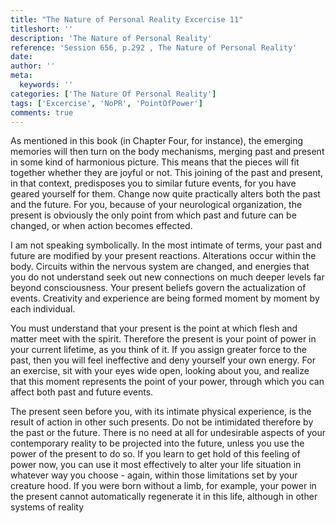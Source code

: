 ```yaml
---
title: "The Nature of Personal Reality Excercise 11"
titleshort: ''
description: 'The Nature of Personal Reality'
reference: 'Session 656, p.292 , The Nature of Personal Reality'
date:
author: ''
meta:
  keywords: ''
categories: ['The Nature Of Personal Reality']
tags: ['Excercise', 'NoPR', 'PointOfPower']
comments: true
---
```

As mentioned in this book (in Chapter Four, for instance), the emerging memories will then turn on the body mechanisms, merging past and present in some kind of harmonious picture. This means that the pieces will fit together whether they are joyful or not. This joining of the past and present, in that context, predisposes you to similar future events, for you have geared yourself for them. Change now quite practically alters both the past and the future. For you, because of your neurological organization, the present is obviously the only point from which past and future can be changed, or when action becomes effected.

I am not speaking symbolically. In the most intimate of terms, your past and future are modified by your present reactions. Alterations occur within the body. Circuits within the nervous system are changed, and energies that you do not understand seek out new connections on much deeper levels far beyond consciousness. Your present beliefs govern the actualization of events. Creativity and experience are being formed moment by moment by each individual.

You must understand that your present is the point at which flesh and matter meet with the spirit. Therefore the present is your point of power in your current lifetime, as you think of it. If you assign greater force to the past, then you will feel ineffective and deny yourself your own energy. For an exercise, sit with your eyes wide open, looking about you, and realize that this moment represents the point of your power, through which you can affect both past and future events.

The present seen before you, with its intimate physical experience, is the result of action in other such presents. Do not be intimidated therefore by the past or the future. There is no need at all for undesirable aspects of your contemporary reality to be projected into the future, unless you use the power of the present to do so. If you learn to get hold of this feeling of power now, you can use it most effectively to alter your life situation in whatever way you choose - again, within those limitations set by your creature hood. If you were born without a limb, for example, your power in the present cannot automatically regenerate it in this life, although in other systems of reality
